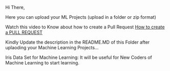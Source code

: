 Hi There,

Here you can upload your ML Projects (upload in a folder or zip format)

Watch this video to Know about how to create a Pull Request
[How to create a PULL REQUEST](https://www.youtube.com/embed/rgbCcBNZcdQ)

Kindly Update the description in the README.MD  of this Folder after uplaoding your Machine Learning Projects...

Iris Data Set for Machine Learning: It will be useful for New Coders of Machine Learning to start learning.